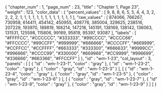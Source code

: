 {
  "chapter_num" : 1,
  "page_num" : 23,
  "title" : "Chapter 1, Page 23",
  "weight" : 123,
  "color_data" : {
    "percent_values" : [
      9,
      8,
      8,
      6,
      5,
      5,
      4,
      4,
      3,
      2,
      2,
      2,
      2,
      1,
      1,
      1,
      1,
      1,
      1,
      1,
      1,
      1,
      1,
      1,
      1,
      1
    ],
    "raw_values" : [
      874066,
      766267,
      730958,
      614411,
      454142,
      450955,
      408776,
      385004,
      329625,
      238516,
      207229,
      193970,
      189819,
      168214,
      147218,
      145191,
      138169,
      138142,
      136063,
      131531,
      125598,
      115806,
      99169,
      95819,
      95397,
      93087
    ],
    "labels" : [
      "#FFFFCC",
      "#CCCCCC",
      "#333333",
      "#99CCCC",
      "#CCCC66",
      "#FFCCCC",
      "#99CCFF",
      "#999999",
      "#666666",
      "#CCCCFF",
      "#669999",
      "#CCFFCC",
      "#CCFFFF",
      "#663333",
      "#333300",
      "#666633",
      "#9999CC",
      "#996666",
      "#CCCC99",
      "#330000",
      "#669966",
      "#CC9999",
      "#996699",
      "#336666",
      "#663366",
      "#FFCCFF"
    ]
  },
  "id" : "wm-1-23",
  "col_layout" : 3,
  "panels" : [
    [
      {
        "id" : "wm-1-23-1",
        "color" : "gray"
      },
      {
        "id" : "wm-1-23-2",
        "color" : "gray"
      },
      {
        "color" : "gray",
        "id" : "wm-1-23-3"
      }
    ],
    [
      {
        "id" : "wm-1-23-4",
        "color" : "gray"
      },
      {
        "color" : "gray",
        "id" : "wm-1-23-5"
      },
      {
        "color" : "gray",
        "id" : "wm-1-23-6"
      }
    ],
    [
      {
        "color" : "gray",
        "id" : "wm-1-23-7"
      },
      {
        "id" : "wm-1-23-8",
        "color" : "gray"
      },
      {
        "color" : "gray",
        "id" : "wm-1-23-9"
      }
    ]
  ]
}

